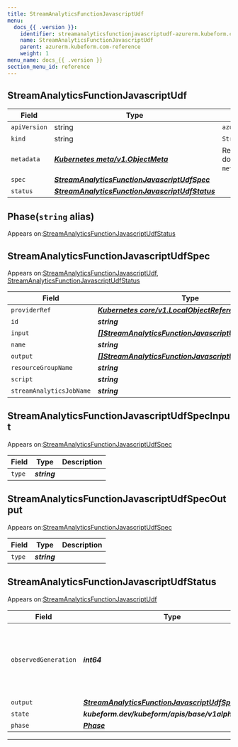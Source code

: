 ```yaml
---
title: StreamAnalyticsFunctionJavascriptUdf
menu:
  docs_{{ .version }}:
    identifier: streamanalyticsfunctionjavascriptudf-azurerm.kubeform.com
    name: StreamAnalyticsFunctionJavascriptUdf
    parent: azurerm.kubeform.com-reference
    weight: 1
menu_name: docs_{{ .version }}
section_menu_id: reference
---
```


## StreamAnalyticsFunctionJavascriptUdf
| Field | Type | Description |
| ------ | ----- | ----------- |
| `apiVersion` | string | `azurerm.kubeform.com/v1alpha1` |
|    `kind` | string | `StreamAnalyticsFunctionJavascriptUdf` |
| `metadata` | ***[Kubernetes meta/v1.ObjectMeta](https://kubernetes.io/docs/reference/generated/kubernetes-api/v1.13/#objectmeta-v1-meta)***|Refer to the Kubernetes API documentation for the fields of the `metadata` field.|
| `spec` | ***[StreamAnalyticsFunctionJavascriptUdfSpec](#streamanalyticsfunctionjavascriptudfspec)***||
| `status` | ***[StreamAnalyticsFunctionJavascriptUdfStatus](#streamanalyticsfunctionjavascriptudfstatus)***||
## Phase(`string` alias)

Appears on:[StreamAnalyticsFunctionJavascriptUdfStatus](#streamanalyticsfunctionjavascriptudfstatus)

## StreamAnalyticsFunctionJavascriptUdfSpec

Appears on:[StreamAnalyticsFunctionJavascriptUdf](#streamanalyticsfunctionjavascriptudf), [StreamAnalyticsFunctionJavascriptUdfStatus](#streamanalyticsfunctionjavascriptudfstatus)

| Field | Type | Description |
| ------ | ----- | ----------- |
| `providerRef` | ***[Kubernetes core/v1.LocalObjectReference](https://kubernetes.io/docs/reference/generated/kubernetes-api/v1.13/#localobjectreference-v1-core)***||
| `id` | ***string***||
| `input` | ***[[]StreamAnalyticsFunctionJavascriptUdfSpecInput](#streamanalyticsfunctionjavascriptudfspecinput)***||
| `name` | ***string***||
| `output` | ***[[]StreamAnalyticsFunctionJavascriptUdfSpecOutput](#streamanalyticsfunctionjavascriptudfspecoutput)***||
| `resourceGroupName` | ***string***||
| `script` | ***string***||
| `streamAnalyticsJobName` | ***string***||
## StreamAnalyticsFunctionJavascriptUdfSpecInput

Appears on:[StreamAnalyticsFunctionJavascriptUdfSpec](#streamanalyticsfunctionjavascriptudfspec)

| Field | Type | Description |
| ------ | ----- | ----------- |
| `type` | ***string***||
## StreamAnalyticsFunctionJavascriptUdfSpecOutput

Appears on:[StreamAnalyticsFunctionJavascriptUdfSpec](#streamanalyticsfunctionjavascriptudfspec)

| Field | Type | Description |
| ------ | ----- | ----------- |
| `type` | ***string***||
## StreamAnalyticsFunctionJavascriptUdfStatus

Appears on:[StreamAnalyticsFunctionJavascriptUdf](#streamanalyticsfunctionjavascriptudf)

| Field | Type | Description |
| ------ | ----- | ----------- |
| `observedGeneration` | ***int64***| ***(Optional)*** Resource generation, which is updated on mutation by the API Server.|
| `output` | ***[StreamAnalyticsFunctionJavascriptUdfSpec](#streamanalyticsfunctionjavascriptudfspec)***| ***(Optional)*** |
| `state` | ***kubeform.dev/kubeform/apis/base/v1alpha1.State***| ***(Optional)*** |
| `phase` | ***[Phase](#phase)***| ***(Optional)*** |
---
